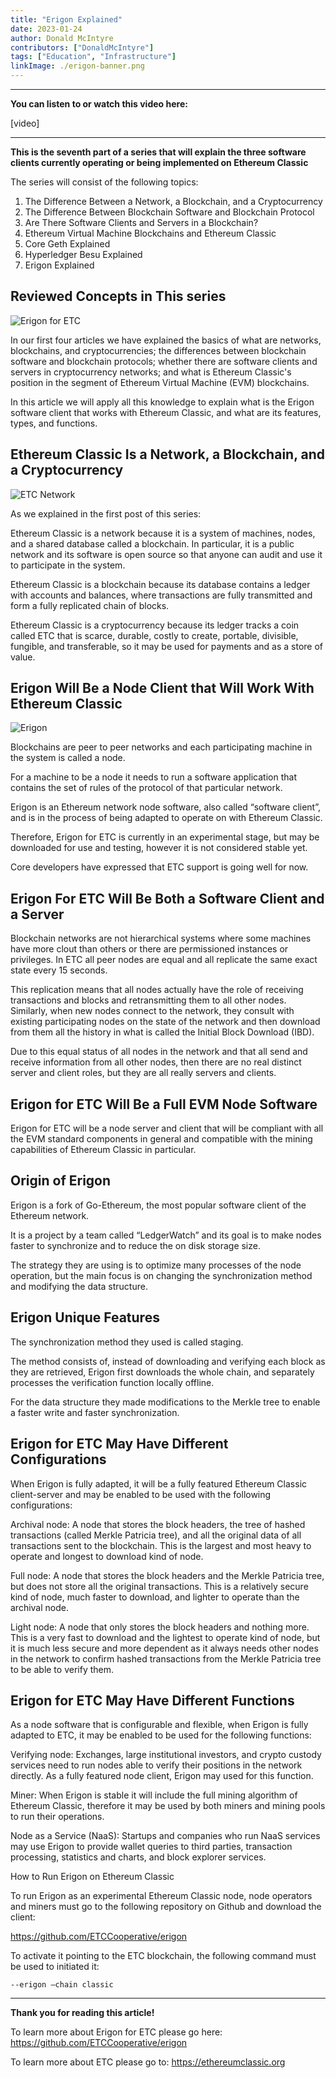 ```yaml
---
title: "Erigon Explained"
date: 2023-01-24
author: Donald McIntyre
contributors: ["DonaldMcIntyre"]
tags: ["Education", "Infrastructure"]
linkImage: ./erigon-banner.png
---
```


---
**You can listen to or watch this video here:**

[video]

---

**This is the seventh part of a series that will explain the three software clients currently operating or being implemented on Ethereum Classic**

The series will consist of the following topics:

1. The Difference Between a Network, a Blockchain, and a Cryptocurrency 
2. The Difference Between Blockchain Software and Blockchain Protocol
3. Are There Software Clients and Servers in a Blockchain?
4. Ethereum Virtual Machine Blockchains and Ethereum Classic
5. Core Geth Explained
6. Hyperledger Besu Explained
7. Erigon Explained

## Reviewed Concepts in This series

![Erigon for ETC](./erigon-banner.png)

In our first four articles we have explained the basics of what are networks, blockchains, and cryptocurrencies; the differences between blockchain software and blockchain protocols; whether there are software clients and servers in cryptocurrency networks; and what is Ethereum Classic's position in the segment of Ethereum Virtual Machine (EVM) blockchains.

In this article we will apply all this knowledge to explain what is the Erigon software client that works with Ethereum Classic, and what are its features, types, and functions.

## Ethereum Classic Is a Network, a Blockchain, and a Cryptocurrency

![ETC Network](./etc-network.png)

As we explained in the first post of this series:

Ethereum Classic is a network because it is a system of machines, nodes, and a shared database called a blockchain. In particular, it is a public network and its software is open source so that anyone can audit and use it to participate in the system.

Ethereum Classic is a blockchain because its database contains a ledger with accounts and balances, where transactions are fully transmitted and form a fully replicated chain of blocks.

Ethereum Classic is a cryptocurrency because its ledger tracks a coin called ETC that is scarce, durable, costly to create, portable, divisible, fungible, and transferable, so it may be used for payments and as a store of value.

## Erigon Will Be a Node Client that Will Work With Ethereum Classic

![Erigon](./erigon-brand.png)

Blockchains are peer to peer networks and each participating machine in the system is called a node. 

For a machine to be a node it needs to run a software application that contains the set of rules of the protocol of that particular network.

Erigon is an Ethereum network node software, also called “software client”, and is in the process of being adapted to operate on with Ethereum Classic.

Therefore, Erigon for ETC is currently in an experimental stage, but may be downloaded for use and testing, however it is not considered stable yet.

Core developers have expressed that ETC support is going well for now.

## Erigon For ETC Will Be Both a Software Client and a Server

Blockchain networks are not hierarchical systems where some machines have more clout than others or there are permissioned instances or privileges. In ETC all peer nodes are equal and all replicate the same exact state every 15 seconds.

This replication means that all nodes actually have the role of receiving transactions and blocks and retransmitting them to all other nodes. Similarly, when new nodes connect to the network, they consult with existing participating nodes on the state of the network and then download from them all the history in what is called the Initial Block Download (IBD).

Due to this equal status of all nodes in the network and that all send and receive information from all other nodes, then there are no real distinct server and client roles, but they are all really servers and clients. 

## Erigon for ETC Will Be a Full EVM Node Software

Erigon for ETC will be a node server and client that will be compliant with all the EVM standard components in general and compatible with the mining capabilities of Ethereum Classic in particular.

## Origin of Erigon

Erigon is a fork of Go-Ethereum, the most popular software client of the Ethereum network. 

It is a project by a team called “LedgerWatch” and its goal is to make nodes faster to synchronize and to reduce the on disk storage size.

The strategy they are using is to optimize many processes of the node operation, but the main focus is on changing the synchronization method and modifying the data structure.

## Erigon Unique Features

The synchronization method they used is called staging. 

The method consists of, instead of downloading and verifying each block as they are retrieved, Erigon first downloads the whole chain, and separately processes the verification function locally offline.

For the data structure they made modifications to the Merkle tree to enable a faster write and faster synchronization.

## Erigon for ETC May Have Different Configurations

When Erigon is fully adapted, it will be a fully featured Ethereum Classic client-server and may be enabled to be used with the following configurations:

Archival node: A node that stores the block headers, the tree of hashed transactions (called Merkle Patricia tree), and all the original data of all transactions sent to the blockchain. This is the largest and most heavy to operate and longest to download kind of node.

Full node: A node that stores the block headers and the Merkle Patricia tree, but does not store all the original transactions. This is a relatively secure kind of node, much faster to download, and lighter to operate than the archival node.

Light node: A node that only stores the block headers and nothing more. This is a very fast to download and the lightest to operate kind of node, but it is much less secure and more dependent as it always needs other nodes in the network to confirm hashed transactions from the Merkle Patricia tree to be able to verify them.

## Erigon for ETC May Have Different Functions

As a node software that is configurable and flexible, when Erigon is fully adapted to ETC, it may be enabled to be used for the following functions:

Verifying node: Exchanges, large institutional investors, and crypto custody services need to run nodes able to verify their positions in the network directly. As a fully featured node client, Erigon may used for this function.

Miner: When Erigon is stable it will include the full mining algorithm of Ethereum Classic, therefore it may be used by both miners and mining pools to run their operations.

Node as a Service (NaaS): Startups and companies who run NaaS services may use Erigon to provide wallet queries to third parties, transaction processing, statistics and charts, and block explorer services.

How to Run Erigon on Ethereum Classic

To run Erigon as an experimental Ethereum Classic node, node operators and miners must go to the following repository on Github and download the client:

https://github.com/ETCCooperative/erigon

To activate it pointing to the ETC blockchain, the following command must be used to initiated it:

```--erigon –chain classic```

---

**Thank you for reading this article!**

To learn more about Erigon for ETC please go here: https://github.com/ETCCooperative/erigon

To learn more about ETC please go to: https://ethereumclassic.org
